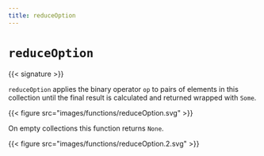```yaml
---
title: reduceOption
---
```


# `reduceOption`

{{< signature >}}

`reduceOption` applies the binary operator `op` to pairs of elements in this collection until the final result is calculated and returned wrapped with `Some`.

{{< figure src="images/functions/reduceOption.svg" >}}

On empty collections this function returns `None`.

{{< figure src="images/functions/reduceOption.2.svg" >}}
